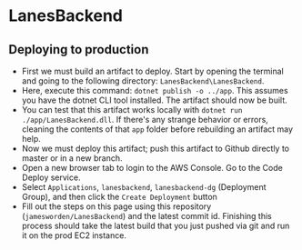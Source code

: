 # LanesBackend

## Deploying to production

- First we must build an artifact to deploy. Start by opening the terminal and going to the following directory: `LanesBackend\LanesBackend`.
- Here, execute this command: `dotnet publish -o ../app`. This assumes you have the dotnet CLI tool installed. The artifact should now be built.
- You can test that this artifact works locally with `dotnet run ./app/LanesBackend.dll`. If there's any strange behavior or errors, cleaning the contents of that `app` folder before rebuilding an artifact may help.
- Now we must deploy this artifact; push this artifact to Github directly to master or in a new branch.
- Open a new browser tab to login to the AWS Console. Go to the Code Deploy service.
- Select `Applications`, `lanesbackend`, `lanesbackend-dg` (Deployment Group), and then click the `Create Deployment` button
- Fill out the steps on this page using this repository (`jamesworden/LanesBackend`) and the latest commit id. Finishing this process should take the latest build that you just pushed via git and run it on the prod EC2 instance.
